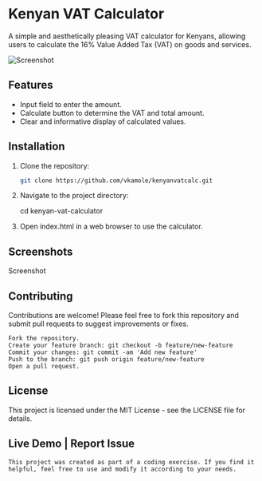 # Kenyan VAT Calculator

A simple and aesthetically pleasing VAT calculator for Kenyans, allowing users to calculate the 16% Value Added Tax (VAT) on goods and services.

![Screenshot](screenshot.png)

## Features

- Input field to enter the amount.
- Calculate button to determine the VAT and total amount.
- Clear and informative display of calculated values.

## Installation

1. Clone the repository:

   ```bash
   git clone https://github.com/vkamole/kenyanvatcalc.git
2. Navigate to the project directory:

   cd kenyan-vat-calculator

3. Open index.html in a web browser to use the calculator.

## Screenshots

Screenshot
## Contributing

Contributions are welcome! Please feel free to fork this repository and submit pull requests to suggest improvements or fixes.

    Fork the repository.
    Create your feature branch: git checkout -b feature/new-feature
    Commit your changes: git commit -am 'Add new feature'
    Push to the branch: git push origin feature/new-feature
    Open a pull request.

## License

This project is licensed under the MIT License - see the LICENSE file for details.

## Live Demo | Report Issue

    This project was created as part of a coding exercise. If you find it helpful, feel free to use and modify it according to your needs.

